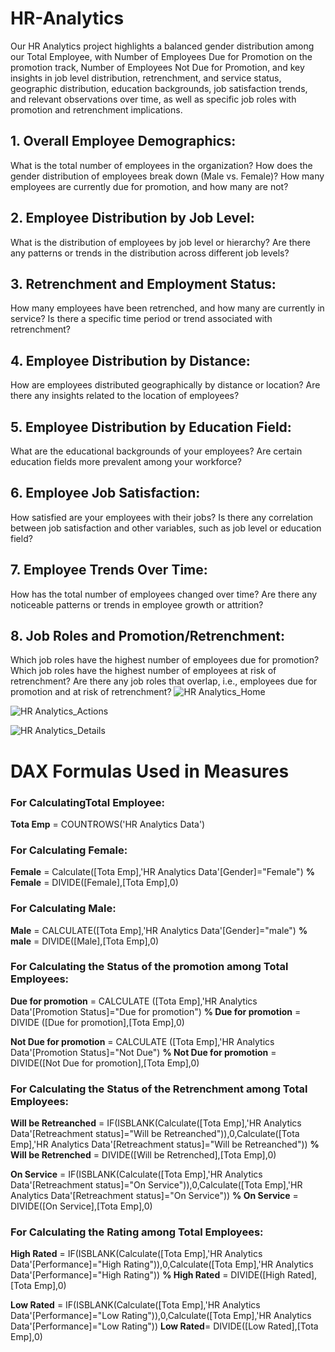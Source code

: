 # HR-Analytics
 Our HR Analytics project highlights a balanced gender distribution among our Total Employee, 
 with Number of Employees Due for Promotion on the promotion track, Number of Employees Not Due for Promotion, and key insights in job level distribution, 
 retrenchment, and service status, geographic distribution, education backgrounds, job satisfaction trends, and relevant observations over time, 
 as well as specific job roles with promotion and retrenchment implications.

  
## **1.	Overall Employee Demographics:**

What is the total number of employees in the organization?
How does the gender distribution of employees break down (Male vs. Female)?
How many employees are currently due for promotion, and how many are not?
## **2.	Employee Distribution by Job Level:**

What is the distribution of employees by job level or hierarchy?
Are there any patterns or trends in the distribution across different job levels?
## **3.	Retrenchment and Employment Status:**

How many employees have been retrenched, and how many are currently in service?
Is there a specific time period or trend associated with retrenchment?
## **4.	Employee Distribution by Distance:**

How are employees distributed geographically by distance or location?
Are there any insights related to the location of employees?
## **5.	Employee Distribution by Education Field:**

What are the educational backgrounds of your employees?
Are certain education fields more prevalent among your workforce?
## **6.	Employee Job Satisfaction:**

How satisfied are your employees with their jobs?
Is there any correlation between job satisfaction and other variables, such as job level or education field?
## **7.	Employee Trends Over Time:**

How has the total number of employees changed over time?
Are there any noticeable patterns or trends in employee growth or attrition?
## **8.	Job Roles and Promotion/Retrenchment:**

Which job roles have the highest number of employees due for promotion?
Which job roles have the highest number of employees at risk of retrenchment?
Are there any job roles that overlap, i.e., employees due for promotion and at risk of retrenchment?
![HR Analytics_Home](https://github.com/SMalhotra563/HR-Analytics/assets/147312244/33eb29fc-8bb0-4848-adc7-cf19d0c5b32f)

![HR Analytics_Actions](https://github.com/SMalhotra563/HR-Analytics/assets/147312244/a6aa079d-65a4-42fd-9eae-bfec2c47b638)


![HR Analytics_Details](https://github.com/SMalhotra563/HR-Analytics/assets/147312244/7b29ee63-d75a-4940-a399-260a3ec3c6bb)


# DAX Formulas Used in Measures

### For CalculatingTotal Employee:
 **Tota Emp** = COUNTROWS('HR Analytics Data')


### For Calculating Female: 
 **Female** = Calculate([Tota Emp],'HR Analytics Data'[Gender]="Female")
 **% Female** = DIVIDE([Female],[Tota Emp],0)

### For Calculating Male:
 **Male** = CALCULATE([Tota Emp],'HR Analytics Data'[Gender]="male")
 **% male** = DIVIDE([Male],[Tota Emp],0)

### For Calculating the Status of the promotion among Total Employees:

 **Due for promotion** = CALCULATE ([Tota Emp],'HR Analytics Data'[Promotion Status]="Due for promotion")
 **% Due for promotion** = DIVIDE ([Due for promotion],[Tota Emp],0)

 **Not Due for promotion** = CALCULATE ([Tota Emp],'HR Analytics Data'[Promotion Status]="Not Due")
 **% Not Due for promotion** = DIVIDE([Not Due for promotion],[Tota Emp],0)

### For Calculating the Status of the Retrenchment among Total Employees:
 **Will be Retreanched** = IF(ISBLANK(Calculate([Tota Emp],'HR Analytics Data'[Retreachment status]="Will be Retreanched")),0,Calculate([Tota Emp],'HR Analytics Data'[Retreachment status]="Will be Retreanched"))
  **% Will be Retrenched** = DIVIDE([Will be Retrenched],[Tota Emp],0)

 **On Service** = IF(ISBLANK(Calculate([Tota Emp],'HR Analytics Data'[Retreachment status]="On Service")),0,Calculate([Tota Emp],'HR Analytics Data'[Retreachment status]="On Service"))
  **% On Service** = DIVIDE([On Service],[Tota Emp],0)

### For Calculating the Rating among Total Employees:
 **High Rated** = IF(ISBLANK(Calculate([Tota Emp],'HR Analytics Data'[Performance]="High Rating")),0,Calculate([Tota Emp],'HR Analytics Data'[Performance]="High Rating"))
  **% High Rated** = DIVIDE([High Rated],[Tota Emp],0)

 **Low Rated** = IF(ISBLANK(Calculate([Tota Emp],'HR Analytics Data'[Performance]="Low Rating")),0,Calculate([Tota Emp],'HR Analytics Data'[Performance]="Low Rating"))
  **Low Rated**= DIVIDE([Low Rated],[Tota Emp],0)

